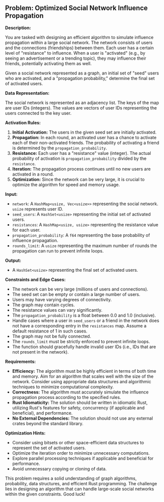 ## Problem: Optimized Social Network Influence Propagation

**Description:**

You are tasked with designing an efficient algorithm to simulate influence propagation within a large social network. The network consists of users and the connections (friendships) between them. Each user has a certain level of "resistance" to influence. When a user is "activated" (e.g., by seeing an advertisement or a trending topic), they may influence their friends, potentially activating them as well.

Given a social network represented as a graph, an initial set of "seed" users who are activated, and a "propagation probability," determine the final set of activated users.

**Data Representation:**

The social network is represented as an adjacency list. The keys of the map are user IDs (integers). The values are vectors of user IDs representing the users connected to the key user.

**Activation Rules:**

1.  **Initial Activation:** The users in the given seed set are initially activated.
2.  **Propagation:** In each round, an activated user has a chance to activate each of their non-activated friends. The probability of activating a friend is determined by the `propagation_probability`.
3.  **Resistance:** Each user has a "resistance" value (integer). The actual probability of activation is `propagation_probability` divided by the `resistance`.
4.  **Iteration:** The propagation process continues until no new users are activated in a round.
5.  **Optimization:** Since the network can be very large, it is crucial to optimize the algorithm for speed and memory usage.

**Input:**

*   `network`: A `HashMap<usize, Vec<usize>>` representing the social network.  `usize` represents user ID.
*   `seed_users`: A `HashSet<usize>` representing the initial set of activated users.
*   `resistances`: A `HashMap<usize, usize>` representing the resistance value for each user.
*   `propagation_probability`: A `f64` representing the base probability of influence propagation.
*   `rounds_limit`: A `usize` representing the maximum number of rounds the propagation can run to prevent infinite loops.

**Output:**

*   A `HashSet<usize>` representing the final set of activated users.

**Constraints and Edge Cases:**

*   The network can be very large (millions of users and connections).
*   The seed set can be empty or contain a large number of users.
*   Users may have varying degrees of connectivity.
*   The graph may contain cycles.
*   The resistance values can vary significantly.
*   The `propagation_probability` is a float between 0.0 and 1.0 (inclusive).
*   Handle cases where a user in `seed_users` or a friend in the network does not have a corresponding entry in the `resistances` map. Assume a default resistance of 1 in such cases.
*   The graph may not be fully connected.
*   The `rounds_limit` must be strictly enforced to prevent infinite loops.
*   The function should gracefully handle invalid user IDs (i.e., IDs that are not present in the network).

**Requirements:**

*   **Efficiency:** The algorithm must be highly efficient in terms of both time and memory. Aim for an algorithm that scales well with the size of the network. Consider using appropriate data structures and algorithmic techniques to minimize computational complexity.
*   **Correctness:** The algorithm must accurately simulate the influence propagation process according to the specified rules.
*   **Rust Idiomaticity:** The solution should be written in idiomatic Rust, utilizing Rust's features for safety, concurrency (if applicable and beneficial), and performance.
*   **No External Dependencies:** The solution should not use any external crates beyond the standard library.

**Optimization Hints:**

*   Consider using bitsets or other space-efficient data structures to represent the set of activated users.
*   Optimize the iteration order to minimize unnecessary computations.
*   Explore parallel processing techniques if applicable and beneficial for performance.
*   Avoid unnecessary copying or cloning of data.

This problem requires a solid understanding of graph algorithms, probability, data structures, and efficient Rust programming. The challenge lies in designing an algorithm that can handle large-scale social networks within the given constraints. Good luck!
